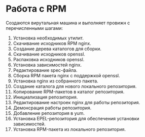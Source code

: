 # Работа с RPM
Создаются вирутальная машина и выполняет провижн c перечисленными шагами:
1. Установка необходимых утилит.
2. Скачивание исходников RPM nginx.
3. Создание дерева каталогов для сборки.
4. Скачивание исходников openssl.
5. Распаковка исходников openssl.
6. Установка зависимостей nginx.
7. Редактирование spec-файла.
8. Сборка RPM пакета nginx с поддержкой openssl.
9. Установка nginx из собранного пакета.
10. Создание каталога для нового локального репозитория.
11. Копирование RPM-пакетов в каталог репозитория.
12. Инициализация репозитория.
13. Редактирование настроек nginx для работы репозитория.
14. Демонсрация работы репозитория.
15. Добавление репозитория в yum.
16. Установка EPEL-репозитория для обеспечения установки зависимостей.
17. Установка RPM-пакета из локального репозитория.